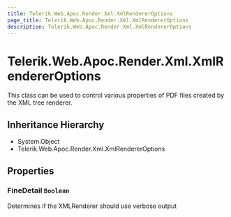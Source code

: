 ```yaml
---
title: Telerik.Web.Apoc.Render.Xml.XmlRendererOptions
page_title: Telerik.Web.Apoc.Render.Xml.XmlRendererOptions
description: Telerik.Web.Apoc.Render.Xml.XmlRendererOptions
---
```


# Telerik.Web.Apoc.Render.Xml.XmlRendererOptions

This class can be used to control various properties of PDF files
                created by the XML tree renderer.

## Inheritance Hierarchy

* System.Object
* Telerik.Web.Apoc.Render.Xml.XmlRendererOptions

## Properties

###  FineDetail `Boolean`

Determines if the XMLRenderer should use verbose output

